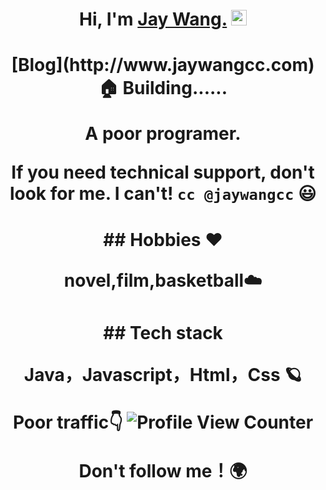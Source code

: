 
<div align="center">
  
<h1>Hi, I'm <a href="http://www.jaywangcc.com">Jay Wang.</a> <img src="https://media.giphy.com/media/hvRJCLFzcasrR4ia7z/giphy.gif" width="25px"> </h1>
<h1>
[Blog](http://www.jaywangcc.com)🏠  Building......
  
A poor programer.
  
If you need technical support, **don't look for me. I can't!**  `cc @jaywangcc` 😃
<h1/>
  
<h1>
## Hobbies ❤️ 
  
**novel,film,basketball**☁️ 
<h1/>
  
<h1>  
## Tech stack
  
**Java，Javascript，Html，Css** 🪐 
  
Poor traffic👇 ![Profile View Counter](https://komarev.com/ghpvc/?username=jaywangcc)
  
Don't follow me！🌍 
<h1/>
  
</div>

